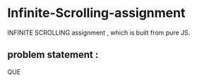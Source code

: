 # Infinite-Scrolling-assignment
INFINITE SCROLLING assignment , which is built from pure JS.

## problem statement :
<p> QUE </p>

